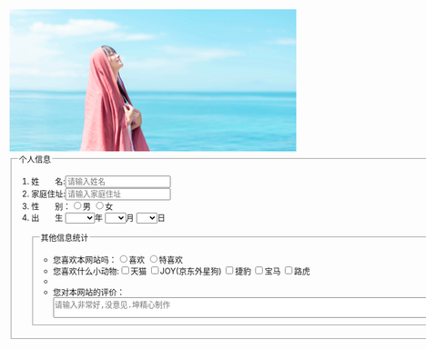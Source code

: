 <html>
	<head>
		<meta charset="utf-8" />
		<title>个人信息调查表</title>
	</head>
	<body>
		<img src="第十五节作业.jpg">
		<fieldset>
			<legend >个人信息</legend>
			<ol>
				<li>姓&nbsp;&nbsp;&nbsp;&nbsp;&nbsp;&nbsp;&nbsp;名:<input type="text" name="name" placeholder="请输入姓名"></li>
				<li>家庭住址:<input type="text" name="name" placeholder="请输入家庭住址"></li>
				<li>性&nbsp;&nbsp;&nbsp;&nbsp;&nbsp;&nbsp;&nbsp;别：<input type="radio" name="sex">男
				<input type="radio" name="sex">女</li>
				<li>出&nbsp;&nbsp;&nbsp;&nbsp;&nbsp;&nbsp;&nbsp;生
					<select>
						<option></option>
						<option>1900</option>
						<option>1901</option>
						<option>1902</option>
						<option>1903</option>
						<option>1904</option>
						<option>1905</option>
						<option>1906</option>
						<option>1907</option>
						<option>1908</option>
						<option>1909</option>
						<option>1910</option>
						<option>1911</option>
						<option>1912</option>
						<option>1913</option>
						<option>1914</option>
						<option>1915</option>
						<option>1916</option>
						<option>1917</option>
						<option>1918</option>
						<option>1919</option>
						<option>1920</option>
						<option>1921</option>
						<option>1922</option>
						<option>1923</option>
						<option>1924</option>
						<option>1925</option>
						<option>1926</option>
						<option>1927</option>
						<option>1928</option>
						<option>1929</option>
						<option>1930</option>
						<option>1931</option>
						<option>1932</option>
						<option>1933</option>
						<option>1934</option>
						<option>1935</option>
						<option>1936</option>
						<option>1937</option>
						<option>1938</option>
						<option>1939</option>
						<option>1940</option>
						<option>1941</option>
						<option>1942</option>
						<option>1943</option>
						<option>1944</option>
						<option>1945</option>
						<option>1946</option>
						<option>1947</option>
						<option>1948</option>
						<option>1949</option>
						<option>1950</option>
						<option>1951</option>
						<option>1952</option>
						<option>1953</option>
						<option>1954</option>
						<option>1955</option>
						<option>1956</option>
						<option>1957</option>
						<option>1958</option>
						<option>1959</option>
						<option>1960</option>
						<option>1961</option>
						<option>1962</option>
						<option>1963</option>
						<option>1964</option>
						<option>1965</option>
						<option>1966</option>
						<option>1967</option>
						<option>1968</option>
						<option>1969</option>
						<option>1970</option>
						<option>1971</option>
						<option>1972</option>
						<option>1973</option>
						<option>1974</option>
						<option>1975</option>
						<option>1976</option>
						<option>1977</option>
						<option>1978</option>
						<option>1979</option>
						<option>1980</option>
						<option>1981</option>
						<option>1982</option>
						<option>1983</option>
						<option>1984</option>
						<option>1985</option>
						<option>1986</option>
						<option>1987</option>
						<option>1988</option>
						<option>1989</option>
						<option>1990</option>
						<option>1991</option>
						<option>1992</option>
						<option>1993</option>
						<option>1994</option>
						<option>1995</option>
						<option>1996</option>
						<option>1997</option>
						<option>1998</option>
						<option>1999</option>
						<option>2000</option>
						<option>2001</option>
						<option>2002</option>
						<option>2003</option>
						<option>2004</option>
						<option>2005</option>
						<option>2006</option>
						<option>2007</option>
						<option>2008</option>
						<option>2009</option>
						<option>2010</option>
						<option>2011</option>
						<option>2012</option>
						<option>2013</option>
						<option>2014</option>
						<option>2015</option>
						<option>2016</option>
						<option>2017</option>
						<option>2018</option>
						<option>2019</option>
						<option>2020</option>
						</select>年
					<select>
						<option></option>
						<option>1</option>
						<option>2</option>
						<option>3</option>
						<option>4</option>
						<option>5</option>
						<option>6</option>
						<option>7</option>
						<option>8</option>
						<option>9</option>
						<option>10</option>
						<option>11</option>
						<option>12</option>
					</select>月
					<select>
						<option></option>
						<option>1</option>
						<option>2</option>
						<option>3</option>
						<option>4</option>
						<option>5</option>
						<option>6</option>
						<option>7</option>
						<option>8</option>
						<option>9</option>
						<option>10</option>
						<option>11</option>
						<option>12</option>
						<option>13</option>
						<option>14</option>
						<option>15</option>
						<option>16</option>
						<option>17</option>
						<option>18</option>
						<option>19</option>
						<option>20</option>
						<option>21</option>
						<option>22</option>
						<option>23</option>
						<option>24</option>
						<option>25</option>
						<option>26</option>
						<option>27</option>
						<option>28</option>
						<option>29</option>
						<option>30</option>
						<option>31</option>
					</select>日
				</li>
			</ol>
			<ul>
				<fieldset>
					<legend>其他信息统计</legend>
						<ul>
							<li>您喜欢本网站吗：<input type="radio" name="sex">喜欢
						<input type="radio" name="sex">特喜欢</li>
							<li>您喜欢什么小动物:<input type="checkbox" name="xingqu">天猫
												<input type="checkbox" name="xingqu">JOY(京东外星狗)
												<input type="checkbox" name="xingqu">捷豹
												<input type="checkbox" name="xingqu">宝马
												<input type="checkbox" name="xingqu">路虎</li>
							<li>
							<li>您对本网站的评价：
								<br/>
									<textarea name="160" cols="80" placeholder="请输入非常好,没意见.坤精心制作"></textarea>

